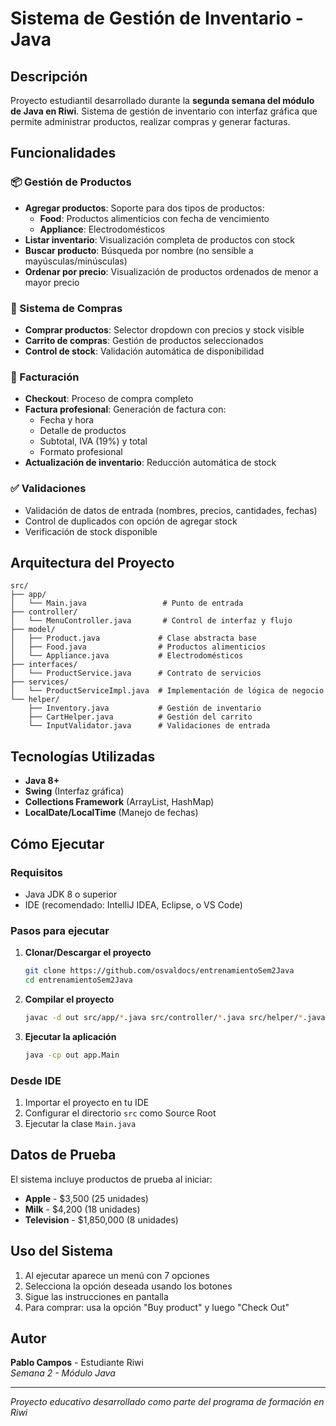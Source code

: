 # Sistema de Gestión de Inventario - Java

## Descripción
Proyecto estudiantil desarrollado durante la **segunda semana del módulo de Java en Riwi**. Sistema de gestión de inventario con interfaz gráfica que permite administrar productos, realizar compras y generar facturas.

## Funcionalidades

### 📦 Gestión de Productos
- **Agregar productos**: Soporte para dos tipos de productos:
  - **Food**: Productos alimenticios con fecha de vencimiento
  - **Appliance**: Electrodomésticos
- **Listar inventario**: Visualización completa de productos con stock
- **Buscar producto**: Búsqueda por nombre (no sensible a mayúsculas/minúsculas)
- **Ordenar por precio**: Visualización de productos ordenados de menor a mayor precio

### 🛒 Sistema de Compras
- **Comprar productos**: Selector dropdown con precios y stock visible
- **Carrito de compras**: Gestión de productos seleccionados
- **Control de stock**: Validación automática de disponibilidad

### 🧾 Facturación
- **Checkout**: Proceso de compra completo
- **Factura profesional**: Generación de factura con:
  - Fecha y hora
  - Detalle de productos
  - Subtotal, IVA (19%) y total
  - Formato profesional
- **Actualización de inventario**: Reducción automática de stock

### ✅ Validaciones
- Validación de datos de entrada (nombres, precios, cantidades, fechas)
- Control de duplicados con opción de agregar stock
- Verificación de stock disponible

## Arquitectura del Proyecto

```
src/
├── app/
│   └── Main.java                 # Punto de entrada
├── controller/
│   └── MenuController.java       # Control de interfaz y flujo
├── model/
│   ├── Product.java             # Clase abstracta base
│   ├── Food.java                # Productos alimenticios
│   └── Appliance.java           # Electrodomésticos
├── interfaces/
│   └── ProductService.java      # Contrato de servicios
├── services/
│   └── ProductServiceImpl.java  # Implementación de lógica de negocio
└── helper/
    ├── Inventory.java           # Gestión de inventario
    ├── CartHelper.java          # Gestión del carrito
    └── InputValidator.java      # Validaciones de entrada
```

## Tecnologías Utilizadas
- **Java 8+**
- **Swing** (Interfaz gráfica)
- **Collections Framework** (ArrayList, HashMap)
- **LocalDate/LocalTime** (Manejo de fechas)

## Cómo Ejecutar

### Requisitos
- Java JDK 8 o superior
- IDE (recomendado: IntelliJ IDEA, Eclipse, o VS Code)

### Pasos para ejecutar

1. **Clonar/Descargar el proyecto**
   ```bash
   git clone https://github.com/osvaldocs/entrenamientoSem2Java
   cd entrenamientoSem2Java
   ```

2. **Compilar el proyecto**
   ```bash
   javac -d out src/app/*.java src/controller/*.java src/helper/*.java src/interfaces/*.java src/model/*.java src/services/*.java
   ```

3. **Ejecutar la aplicación**
   ```bash
   java -cp out app.Main
   ```

### Desde IDE
1. Importar el proyecto en tu IDE
2. Configurar el directorio `src` como Source Root
3. Ejecutar la clase `Main.java`

## Datos de Prueba
El sistema incluye productos de prueba al iniciar:
- **Apple** - $3,500 (25 unidades)
- **Milk** - $4,200 (18 unidades)  
- **Television** - $1,850,000 (8 unidades)

## Uso del Sistema
1. Al ejecutar aparece un menú con 7 opciones
2. Selecciona la opción deseada usando los botones
3. Sigue las instrucciones en pantalla
4. Para comprar: usa la opción "Buy product" y luego "Check Out"

## Autor
**Pablo Campos** - Estudiante Riwi  
*Semana 2 - Módulo Java*

---
*Proyecto educativo desarrollado como parte del programa de formación en Riwi*
